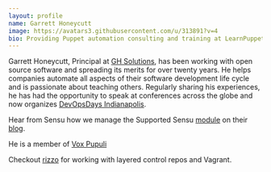 ```yaml
---
layout: profile
name: Garrett Honeycutt
image: https://avatars3.githubusercontent.com/u/313891?v=4
bio: Providing Puppet automation consulting and training at LearnPuppet.com
---
```


Garrett Honeycutt, Principal at [GH Solutions](http://learnpuppet.com/),
has been working with open source software and spreading its merits for
over twenty years. He helps companies automate all aspects of their
software development life cycle and is passionate about teaching others.
Regularly sharing his experiences, he has had the opportunity to speak
at conferences across the globe and now organizes
[DevOpsDays Indianapolis](https://www.devopsdays.org/events/2019-indianapolis/).

Hear from Sensu how we manage the Supported Sensu
[module](https://github.com/sensu/sensu-puppet) on their
[blog](https://blog.sensu.io/a-better-experience-for-sensu-puppet-users-a1f9cf1ab46).

He is a member of [Vox Pupuli](https://voxpupuli.org/)

Checkout [rizzo](https://github.com/ghoneycutt/rizzo) for working with
layered control repos and Vagrant.
